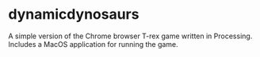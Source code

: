 # dynamicdynosaurs
A simple version of the Chrome browser T-rex game written in Processing.
Includes a MacOS application for running the game.
